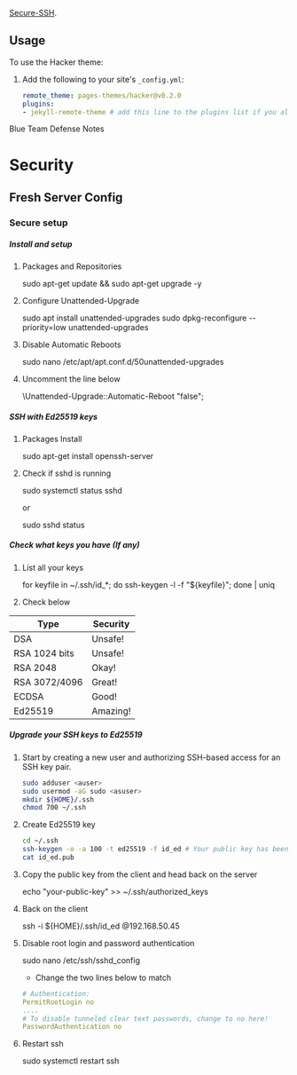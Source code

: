 [Secure-SSH](./Secure-SSH.md).

## Usage

To use the Hacker theme:

1. Add the following to your site's `_config.yml`:

    ```yml
    remote_theme: pages-themes/hacker@v0.2.0
    plugins:
    - jekyll-remote-theme # add this line to the plugins list if you already have one
    ```

Blue Team Defense Notes

# Security

## Fresh Server Config

### Secure setup 

##### Install and setup

1) Packages and Repositories

	sudo apt-get update && sudo apt-get upgrade -y

2) Configure Unattended-Upgrade

	sudo apt install unattended-upgrades
	sudo dpkg-reconfigure --priority=low unattended-upgrades

3) Disable Automatic Reboots

	sudo nano /etc/apt/apt.conf.d/50unattended-upgrades
	
4) Uncomment the line below 

	\\Unattended-Upgrade::Automatic-Reboot "false";

##### SSH with Ed25519 keys

1) Packages Install

	sudo apt-get install openssh-server

2) Check if sshd is running

	sudo systemctl status sshd

	or 

	sudo sshd status

##### Check what keys you have (If any)

1) List all your keys

	for keyfile in ~/.ssh/id_*; do ssh-keygen -l -f "${keyfile}"; done | uniq

2) Check below 

| **Type**      | **Security** |
|---------------|--------------|
| DSA           | Unsafe!      |
| RSA 1024 bits | Unsafe!      |
| RSA 2048      | Okay!        |
| RSA 3072/4096 | Great!       |
| ECDSA         | Good!        |
| Ed25519       | Amazing!     |

##### Upgrade your SSH keys to Ed25519 

1) Start by creating a new user and authorizing SSH-based access for an SSH key pair.

    ```sh
    sudo adduser <auser>
    sudo usermod -aG sudo <asuser> 
    mkdir ${HOME}/.ssh
    chmod 700 ~/.ssh
    ```

2) Create Ed25519 key

    ```sh
    cd ~/.ssh
    ssh-keygen -o -a 100 -t ed25519 -f id_ed # Your public key has been saved in id_ed.pub
    cat id_ed.pub
    ```
3) Copy the public key from the client and head back on the server 

    echo "your-public-key" >> ~/.ssh/authorized_keys

4) Back on the client

    ssh -i ${HOME}/.ssh/id_ed <serveruser>@192.168.50.45

5) Disable root login and password authentication 

    sudo nano /etc/ssh/sshd_config

	- Change the two lines below to match

    ```yml
    # Authentication:
    PermitRootLogin no
    ....
    # To disable tunneled clear text passwords, change to no here!
    PasswordAuthentication no
    ```
5) Restart ssh

    sudo systemctl restart ssh


